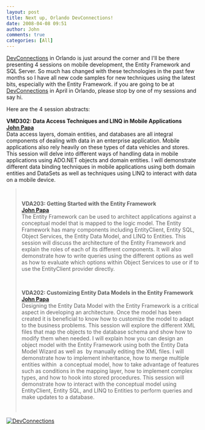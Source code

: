 ```yaml
---
layout: post
title: Next up, Orlando DevConnections!
date: 2008-04-08 09:51
author: John
comments: true
categories: [All]
---
```

<p><a href="http://www.devconnections.com/?refer=juliaL">DevConnections</a> in Orlando is just around the corner and I'll be there presenting 4 sessions on mobile development, the Entity Framework and SQL Server. So much has changed with these technologies in the past few months so I have all new code samples for new techniques using the latest bits, especially with the Entity Framework. if you are going to be at <a href="http://www.devconnections.com/?refer=juliaL">DevConnections</a> in April in Orlando, please stop by one of my sessions and say hi.</p> <p>Here are the 4 session abstracts:</p> <p><b>VMD302: Data Access Techniques and LINQ in Mobile Applications</b><br><b><a href="http://www.johnpapa.net">John Papa</a></b><br>Data access layers, domain entities, and databases are all integral components of dealing with data in an enterprise application. Mobile applications also rely heavily on these types of data vehicles and stores. This session will delve into different ways of handling data in mobile applications using ADO.NET objects and domain entities. I will demonstrate different data binding techniques in mobile applications using both domain entities and DataSets as well as techniques using LINQ to interact with data on a mobile device. <blockquote> <p><b></b>&nbsp;</p> <p><b>VDA203: Getting Started with the Entity Framework</b><br><b><a href="http://www.johnpapa.net">John Papa</a></b><br>The Entity Framework can be used to architect applications against a conceptual model that is mapped to the logic model. The Entity Framework has many components including EntityClient, Entity SQL, Object Services, the Entity Data Model, and LINQ to Entities. This session will discuss the architecture of the Entity Framework and explain the roles of each of its different components. It will also demonstrate how to write queries using the different options as well as how to evaluate which options within Object Services to use or if to use the EntityClient provider directly. </p> <p>&nbsp;</p> <p><b>VDA202: Customizing Entity Data Models in the Entity Framework</b><br><b><a href="http://www.johnpapa.net">John Papa</a></b><br>Designing the Entity Data Model with the Entity Framework is a critical aspect in developing an architecture. Once the model has been created it is beneficial to know how to customize the model to adapt to the business problems. This session will explore the different XML files that map the objects to the database schema and show how to modify them when needed. I will explain how you can design an object model with the Entity Framework using both the Entity Data Model Wizard as well as&nbsp; by manually editing the XML files. I will demonstrate how to implement inheritance, how to merge multiple entities within&nbsp; a conceptual model, how to take advantage of features such as conditions in the mapping layer, how to implement complex types, and how to hook into stored procedures. This session will demonstrate how to interact with the conceptual model using EntityClient, Entity SQL, and LINQ to Entities to perform queries and make updates to a database.  <p>&nbsp;</p></blockquote> <p><a href="http://www.devconnections.com/?refer=juliaL"><img alt="DevConnections" src="http://www.johnpapa.net/images/fall07connexdata.png" border="0"></a></p>

